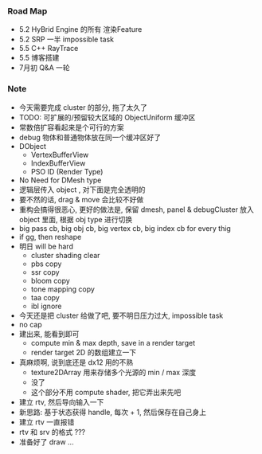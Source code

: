 ### Road Map

* 5.2 HyBrid Engine 的所有 渲染Feature
* 5.2 SRP 一半 impossible task
* 5.5 C++ RayTrace 
* 5.5 博客搭建
* 7月初 Q&A 一轮

### Note

* 今天需要完成 cluster 的部分, 拖了太久了
* TODO: 可扩展的/预留较大区域的 ObjectUniform 缓冲区 
* 常数倍扩容看起来是个可行的方案
* debug 物体和普通物体放在同一个缓冲区好了
* DObject
    * VertexBufferView
    * IndexBufferView
    * PSO ID (Render Type)
* No Need for DMesh type
* 逻辑层传入 object , 对下面是完全透明的
* 要不然的话, drag & move 会比较不好做
* 重构会搞得很恶心, 更好的做法是, 保留 dmesh, panel & debugCluster 放入 object 里面, 根据 obj type 进行切换
* big pass cb, big obj cb, big vertex cb, big index cb for every thig
* if gg, then reshape
* 明日 will be hard
    * cluster shading clear
    * pbs copy
    * ssr copy
    * bloom copy
    * tone mapping copy
    * taa copy
    * ibl ignore
* 今天还是把 cluster 给做了吧, 要不明日压力过大, impossible task
* no cap
* 建出来, 能看到即可
    * compute min & max depth, save in a render target
    * render target 2D 的数组建立一下
* 真麻烦啊, 说到底还是 dx12 用的不熟
    * texture2DArray 用来存储多个光源的 min / max 深度
    * 没了
    * 这个部分不用 compute shader, 把它弄出来先吧
* 建立 rtv, 然后导向输入一下
* 新思路: 基于状态获得 handle, 每次 + 1, 然后保存在自己身上
* 建立 rtv 一直报错
* rtv 和 srv 的格式 ???
* 准备好了 draw ...